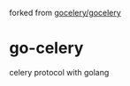 forked from [gocelery/gocelery](https://github.com/gocelery/gocelery)

# go-celery

celery protocol with golang
